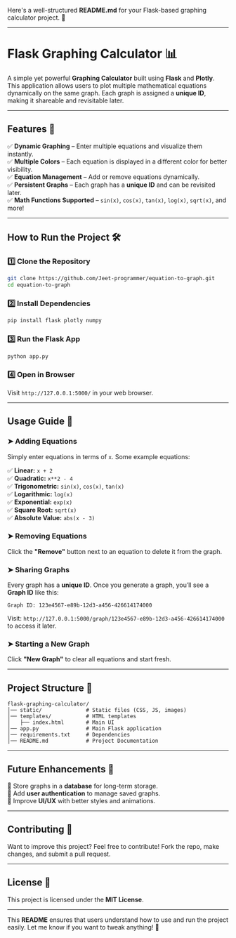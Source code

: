 Here's a well-structured **README.md** for your Flask-based graphing calculator project. 🚀  

---

# **Flask Graphing Calculator** 📊  

A simple yet powerful **Graphing Calculator** built using **Flask** and **Plotly**. This application allows users to plot multiple mathematical equations dynamically on the same graph. Each graph is assigned a **unique ID**, making it shareable and revisitable later.  

---

## **Features** 🌟  
✅ **Dynamic Graphing** – Enter multiple equations and visualize them instantly.  
✅ **Multiple Colors** – Each equation is displayed in a different color for better visibility.  
✅ **Equation Management** – Add or remove equations dynamically.  
✅ **Persistent Graphs** – Each graph has a **unique ID** and can be revisited later.  
✅ **Math Functions Supported** – `sin(x)`, `cos(x)`, `tan(x)`, `log(x)`, `sqrt(x)`, and more!  

---

## **How to Run the Project** 🛠  

### **1️⃣ Clone the Repository**  
```bash
git clone https://github.com/Jeet-programmer/equation-to-graph.git
cd equation-to-graph
```

### **2️⃣ Install Dependencies**  
```bash
pip install flask plotly numpy
```

### **3️⃣ Run the Flask App**  
```bash
python app.py
```

### **4️⃣ Open in Browser**  
Visit `http://127.0.0.1:5000/` in your web browser.

---

## **Usage Guide** 🎯  

### **➤ Adding Equations**  
Simply enter equations in terms of `x`. Some example equations:  

✅ **Linear:** `x + 2`  
✅ **Quadratic:** `x**2 - 4`  
✅ **Trigonometric:** `sin(x)`, `cos(x)`, `tan(x)`  
✅ **Logarithmic:** `log(x)`  
✅ **Exponential:** `exp(x)`  
✅ **Square Root:** `sqrt(x)`  
✅ **Absolute Value:** `abs(x - 3)`  

### **➤ Removing Equations**  
Click the **"Remove"** button next to an equation to delete it from the graph.  

### **➤ Sharing Graphs**  
Every graph has a **unique ID**. Once you generate a graph, you’ll see a **Graph ID** like this:  
```
Graph ID: 123e4567-e89b-12d3-a456-426614174000
```
Visit: `http://127.0.0.1:5000/graph/123e4567-e89b-12d3-a456-426614174000` to access it later.

### **➤ Starting a New Graph**  
Click **"New Graph"** to clear all equations and start fresh.  

---

## **Project Structure** 📂  

```
flask-graphing-calculator/
│── static/              # Static files (CSS, JS, images)
│── templates/           # HTML templates
│   ├── index.html       # Main UI
│── app.py               # Main Flask application
│── requirements.txt     # Dependencies
│── README.md            # Project Documentation
```

---


## **Future Enhancements** 🚀  
🔹 Store graphs in a **database** for long-term storage.  
🔹 Add **user authentication** to manage saved graphs.  
🔹 Improve **UI/UX** with better styles and animations.  

---

## **Contributing** 🤝  
Want to improve this project? Feel free to contribute! Fork the repo, make changes, and submit a pull request.  

---

## **License** 📜  
This project is licensed under the **MIT License**.  

---

This **README** ensures that users understand how to use and run the project easily. Let me know if you want to tweak anything! 🚀
